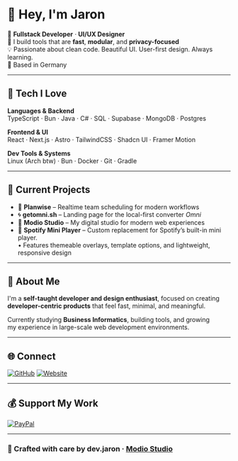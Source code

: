 # 👋 Hey, I'm Jaron  

🚀 **Fullstack Developer** · **UI/UX Designer** <br>
🧠 I build tools that are **fast**, **modular**, and **privacy-focused**  
💡 Passionate about clean code. Beautiful UI. User-first design. Always learning. <br>
📍 Based in Germany  

---

## 🔧 Tech I Love  

**Languages & Backend**  
TypeScript · Bun · Java · C# · SQL · Supabase · MongoDB · Postgres 

**Frontend & UI**  
React · Next.js · Astro · TailwindCSS · Shadcn UI · Framer Motion  

**Dev Tools & Systems**  
Linux (Arch btw) · Bun · Docker · Git · Gradle  

---

## 🧪 Current Projects  

- 🧭 **Planwise** – Realtime team scheduling for modern workflows  
- 🌀 **getomni.sh** – Landing page for the local-first converter *Omni*  
- 🎯 **Modio Studio** – My digital studio for modern web experiences
- 🎵 **Spotify Mini Player** – Custom replacement for Spotify’s built-in mini player.  
  • Features themeable overlays, template options, and lightweight, responsive design


---

## 💬 About Me  

I'm a **self-taught developer and design enthusiast**, focused on creating  
**developer-centric products** that feel fast, minimal, and meaningful.  

Currently studying **Business Informatics**, building tools, and growing  
my experience in large-scale web development environments.  

---

## 🌐 Connect  

[![GitHub](https://img.shields.io/badge/GitHub-181717.svg?style=for-the-badge&logo=github&logoColor=white)](https://github.com/devjaron)
[![Website](https://img.shields.io/badge/Website-000000.svg?style=for-the-badge&logo=vercel&logoColor=white)](https://modio.studio)

---

## 💰 Support My Work  

[![PayPal](https://img.shields.io/badge/Donate%20on%20PayPal-00457C?style=for-the-badge&logo=paypal&logoColor=white)](https://paypal.me/JaronGe)

---

### 🖤 Crafted with care by **dev.jaron** · [Modio Studio](https://modio.studio)
